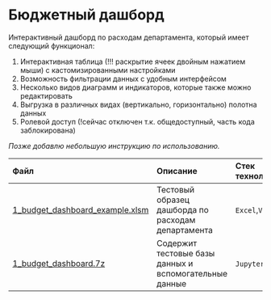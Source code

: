 # Бюджетный дашборд
Интерактивный дашборд по расходам департамента, который имеет следующий функционал:
1) Интерактивная таблица (!!! раскрытие ячеек двойным нажатием мыши) с кастомизированными настройками
2) Возможность фильтрации данных с удобным интерфейсом
3) Несколько видов диаграмм и индикаторов, которые также можно редактировать
4) Выгрузка в различных видах (вертикально, горизонтально) полотна данных
5) Ролевой доступ (!сейчас отключен т.к. общедоступный, часть кода заблокирована)

*Позже добавлю небольшую инструкцию по использованию.*

| Файл | Описание | Стек технологий | Дополнительно | 
| :---------------------- | :---------------------- | :---------------------- | :---------------------- |
| [1_budget_dashboard_example.xlsm](https://github.com/alexanderzmv2/working_files/raw/main/1_budget_dashboard/1_budget_dashboard_example.xlsm) | Тестовый образец дашборда по расходам департамента | `Excel`,`VBA`,`SQL` | Сохранять в любом для вас месте|
| [1_budget_dashboard.7z](https://github.com/alexanderzmv2/working_files/raw/main/1_budget_dashboard/1_budget_dashboard.7z) | Содержит тестовые базы данных и вспомогательные данные | `Jupyter`,`Pandas` | Распаковать в папку "C:\dht_projects\\" |